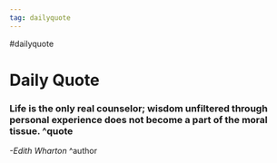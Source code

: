 ```yaml
---
tag: dailyquote
---
```


#dailyquote

# Daily Quote

### Life is the only real counselor; wisdom unfiltered through personal experience does not become a part of the moral tissue. ^quote
*-Edith Wharton* ^author
